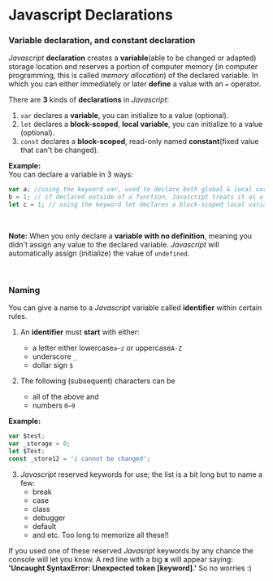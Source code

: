 # Javascript Declarations

### Variable declaration, and constant declaration

*Javascript* **declaration** creates a **variable**(able to be changed or adapted) storage location and reserves a portion of computer memory (in computer programming, this is called *memory allocation*) of the declared variable. In which you can either immediately or later **define** a value with an `=` operator.

There are **3** kinds of **declarations** in *Javascript*:
1. `var` declares a __variable__, you can initialize to a value (optional).
2. `let` declares a __block-scoped__, __local variable__, you can initialize to a value (optional).
3. `const` declares a **block-scoped**, read-only named **constant**(fixed value that can't be changed).

**Example:** <br>
You can declare a variable in 3 ways:
```Javascript
var a; //using the keyword var, used to declare both global & local variables
b = 1; // if declared outside of a function, Javascript treats it as a global variable but this is not a recommended method might as well not use it
let c = 1; // using the keyword let declares a block-scoped local variable (you'll learn this later :D)
```
<br>

__Note:__ 
When you only declare a **variable with no definition**, meaning you didn't assign any value to the declared variable. _Javascript_ will automatically assign (initialize) the value of `undefined`.

<br>

### Naming
You can give a name to a _Javascript_ variable called __identifier__ within certain rules.
1. An __identifier__ must __start__ with either:
    - a letter either lowercase`a–z` or uppercase`A-Z`
    - underscore `_`
    - dollar sign `$`

2. The following (subsequent) characters can be
    - all of the above and
    - numbers `0–9`

**Example:**
```Javascript
var $test;
var _storage = 0;
let $Test;
const _store12 = 'i cannot be changed';
```

3. _Javascript_ reserved keywords for use; the list is a bit long but to name a few:
    - break
    - case
    - class
    - debugger
    - default
    - and etc.
Too long to memorize all these!! <br>

If you used one of these reserved _Javasript_ keywords by any chance the console will let you know. A red line with a big __x__ will appear saying: __'Uncaught SyntaxError: Unexpected token [keyword].'__ So no worries :)
